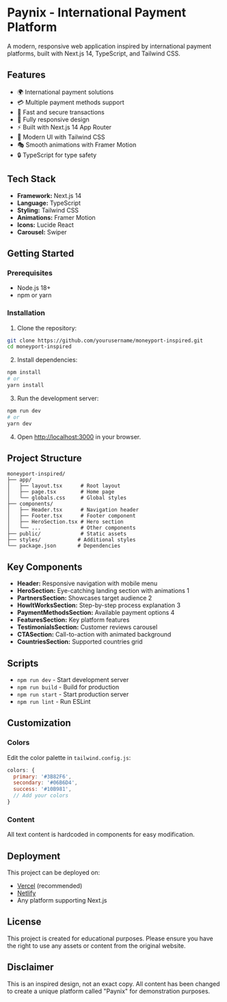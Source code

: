 # Paynix - International Payment Platform

A modern, responsive web application inspired by international payment platforms, built with Next.js 14, TypeScript, and Tailwind CSS.

## Features

- 🌍 International payment solutions
- 💳 Multiple payment methods support
- 🚀 Fast and secure transactions
- 📱 Fully responsive design
- ⚡ Built with Next.js 14 App Router
- 🎨 Modern UI with Tailwind CSS
- 🎭 Smooth animations with Framer Motion
- 🔒 TypeScript for type safety

## Tech Stack

- **Framework:** Next.js 14
- **Language:** TypeScript
- **Styling:** Tailwind CSS
- **Animations:** Framer Motion
- **Icons:** Lucide React
- **Carousel:** Swiper

## Getting Started

### Prerequisites

- Node.js 18+ 
- npm or yarn

### Installation

1. Clone the repository:
```bash
git clone https://github.com/yourusername/moneyport-inspired.git
cd moneyport-inspired
```

2. Install dependencies:
```bash
npm install
# or
yarn install
```

3. Run the development server:
```bash
npm run dev
# or
yarn dev
```

4. Open [http://localhost:3000](http://localhost:3000) in your browser.

## Project Structure

```
moneyport-inspired/
├── app/
│   ├── layout.tsx      # Root layout
│   ├── page.tsx        # Home page
│   └── globals.css     # Global styles
├── components/
│   ├── Header.tsx      # Navigation header
│   ├── Footer.tsx      # Footer component
│   ├── HeroSection.tsx # Hero section
│   └── ...             # Other components
├── public/             # Static assets
├── styles/            # Additional styles
└── package.json       # Dependencies
```

## Key Components

- **Header:** Responsive navigation with mobile menu
- **HeroSection:** Eye-catching landing section with animations 1
- **PartnersSection:** Showcases target audience 2
- **HowItWorksSection:** Step-by-step process explanation 3
- **PaymentMethodsSection:** Available payment options 4
- **FeaturesSection:** Key platform features
- **TestimonialsSection:** Customer reviews carousel
- **CTASection:** Call-to-action with animated background
- **CountriesSection:** Supported countries grid

## Scripts

- `npm run dev` - Start development server
- `npm run build` - Build for production
- `npm run start` - Start production server
- `npm run lint` - Run ESLint

## Customization

### Colors

Edit the color palette in `tailwind.config.js`:

```javascript
colors: {
  primary: '#3B82F6',
  secondary: '#06B6D4',
  success: '#10B981',
  // Add your colors
}
```

### Content

All text content is hardcoded in components for easy modification.

## Deployment

This project can be deployed on:

- [Vercel](https://vercel.com) (recommended)
- [Netlify](https://netlify.com)
- Any platform supporting Next.js

## License

This project is created for educational purposes. Please ensure you have the right to use any assets or content from the original website.

## Disclaimer

This is an inspired design, not an exact copy. All content has been changed to create a unique platform called "Paynix" for demonstration purposes.
